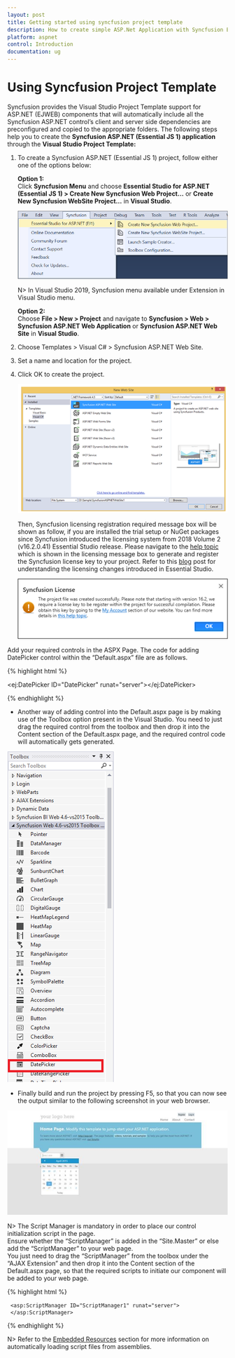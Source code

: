 ```yaml
---
layout: post
title: Getting started using syncfusion project template
description: How to create simple ASP.Net Application with Syncfusion Essential ASP.NET controls using syncfusion project template
platform: aspnet
control: Introduction
documentation: ug
---
```


# Using Syncfusion Project Template

Syncfusion provides the Visual Studio Project Template support for ASP.NET (EJWEB) components that will automatically include all the Syncfusion ASP.NET control’s client and server side dependencies are preconfigured and copied to the appropriate folders. The following steps help you to create the **Syncfusion ASP.NET (Essential JS 1) application** through the **Visual Studio Project Template:**

1.  To create a Syncfusion ASP.NET (Essential JS 1) project, follow either one of the options below:

    **Option 1:**   
    Click **Syncfusion Menu** and choose **Essential Studio for ASP.NET (Essential JS 1) > Create New Syncfusion Web Project…** or **Create New Syncfusion WebSite Project…** in **Visual Studio**.
       
    ![Project Template](../Getting-Started_images/Syncfusion_Menu_ProjectTemplate.png)

	N> In Visual Studio 2019, Syncfusion menu available under Extension in Visual Studio menu.

	**Option 2:**   
    Choose **File > New > Project** and navigate to **Syncfusion > Web > Syncfusion ASP.NET Web Application** or **Syncfusion ASP.NET Web Site** in **Visual Studio**.

2. Choose Templates > Visual C# > Syncfusion ASP.NET Web Site. <BR>
3. Set a name and location for the project.<BR>
4. Click OK to create the project. <BR>

   ![Project Creation](../Getting-Started_images/Getting-Started_img1.png)

   Then, Syncfusion licensing registration required message box will be shown as follow, if you are installed the trial setup or NuGet packages since Syncfusion introduced the licensing system from 2018 Volume 2 (v16.2.0.41) Essential Studio release. Please navigate to the [help topic](https://help.syncfusion.com/common/essential-studio/licensing/license-key#how-to-generate-syncfusion-license-key) which is shown in the licensing message box to generate and register the Syncfusion license key to your project. Refer to this [blog](https://blog.syncfusion.com/post/Whats-New-in-2018-Volume-2-Licensing-Changes-in-the-1620x-Version-of-Essential-Studio.aspx) post for understanding the licensing changes introduced in Essential Studio.

   ![Syncfusion License](../Getting-Started_images/Getting-Started_img31.png)

Add your required controls in the ASPX Page. The code for adding DatePicker control within the “Default.aspx” file are as follows.

{% highlight html %}

<ej:DatePicker ID="DatePicker" runat="server"></ej:DatePicker>

{% endhighlight %}

* Another way of adding control into the Default.aspx page is by making use of the Toolbox option present in the Visual Studio. You need to just drag the required control from the toolbox and then drop it into the Content section of the Default.aspx page, and the required control code will automatically gets generated.

![Adding Control](../Getting-Started_images/Getting-Started_img2.png)


* Finally build and run the project by pressing F5, so that you can now see the output similar to the following screenshot in your web browser.

![Output Image](../Getting-Started_images/Getting-Started_img13.png)

N> The Script Manager is mandatory in order to place our control initialization script in the page.<BR>
Ensure whether the “ScriptManager” is added in the “Site.Master” or else add the “ScriptManager” to your web page. <BR>
You just need to drag the “ScriptManager” from the toolbox under the “AJAX Extension” and then drop it into the Content section of the Default.aspx page, so that the required scripts to initiate our component will be added to your web page.

{% highlight html %}

     <asp:ScriptManager ID="ScriptManager1" runat="server">
     </asp:ScriptManager> 
     
{% endhighlight %}

N> Refer to the [Embedded Resources](https://help.syncfusion.com/aspnet/embeded-resources) section for more information on automatically loading script files from assemblies.